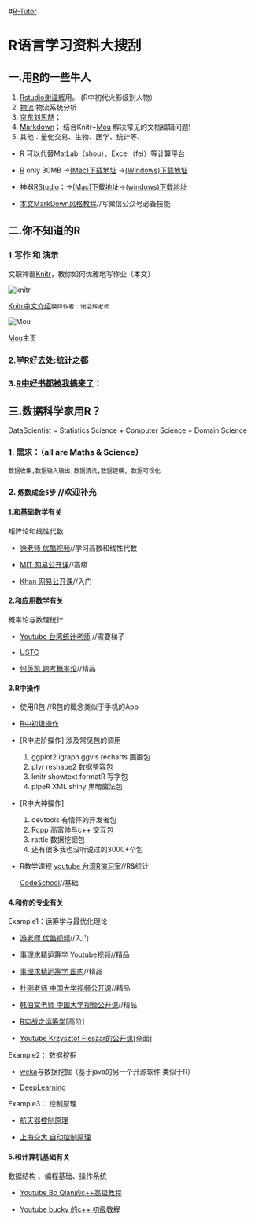 #[R-Tutor](http://cran.r-project.org/doc/contrib/Liu-FAQ.pdf)

R语言学习资料大搜刮
=======


## 一.用[R](http://mirror.bjtu.edu.cn/cran/)的一些牛人

1. [Rstudio谢溢辉](http://yihui.name/cn/)用。 (R中初代火影级别人物）
2. [物流](https://github.com/harryprince/Operation-Research-with-R) 物流系统分析
3. [京东刘思喆](http://www.bjt.name/2014/09/mail-from-audience/)；
4. [Markdown](http://www.loyhome.com/%E6%9C%89%E8%B6%A3%E7%9A%84r%E5%8C%85-%E8%AF%95%E5%8D%B7%E7%94%9F%E6%88%90%E5%99%A8-2/)； 结合Knitr+[Mou](http://25.io/mou/) 解决常见的文档编辑问题! 
5. 其他：量化交易、生物、医学、统计等、
* R 可以代替MatLab（shou）、Excel（fei）等计算平台

* [R](http://mirror.bjtu.edu.cn/cran/) only 30MB →[(Mac)下载地址](http://mirror.bjtu.edu.cn/cran/bin/macosx/R-3.1.2-mavericks.pkg)
→[(Windows)下载地址](http://mirror.bjtu.edu.cn/cran/bin/windows/base/R-3.1.2-win.exe)

* 神器[RStudio](http://www.rstudio.com/products/rstudio/download/)；→[(Mac)下载地址](http://download1.rstudio.org/RStudio-0.98.1091.dmg)→[(windows)下载地址](http://download1.rstudio.org/RStudio-0.98.1091.exe)

* [本文MarkDown风格教程](https://github.com/harryprince/R-Tutor/tree/master/R-MarkDown)//写微信公众号必备技能


## 二.你不知道的R

### 1.写作 和 演示

文职神器[Knitr](http://yihui.name/knitr/)，教你如何优雅地写作业（本文）

![knitr](http://yihui.name/knitr/images/knit-logo.png)

[Knitr中文介绍]( http://cos.name/tag/knitr/)```膜拜作者：谢溢辉老师```

![Mou](http://liveyourbestdreams.com/images/mou-icon-20111010.gif)

[Mou主页](http://25.io/mou/)

### 2.学R好去处:[统计之都](http://cos.name)

### 3.[R中好书都被我搞来了](https://github.com/harryprince/R-Tutor/tree/master/R%E4%B9%A6)：


## 三.数据科学家用R？

DataScientist = Statistics Science + Computer Science + Domain Science

### 1. 需求：（all are Maths & Science）
	数据收集,数据输入输出,数据清洗,数据建模, 数据可视化

### 2.  ```炼数成金5步```   //欢迎补充

#### 1.和基础数学有关

矩阵论和线性代数

* [徐老师 优酷视频](http://i.youku.com/u/UMTIwMTA4MDczNg==)//学习高数和线性代数

* [MIT 网易公开课](http://v.163.com/special/opencourse/daishu.html)//高级

* [Khan 网易公开课](http://v.163.com/special/Khan/linearalgebra.html)//入门

#### 2.和应用数学有关

 概率论与数理统计

* [Youtube 台湾统计老师](https://www.youtube.com/channel/UCp4PY14p-zim26ACwfCzTvQ) //需要梯子

* [USTC](http://staff.ustc.edu.cn/~zwp/teach.htm) 

* [何英凯 跨考概率论](http://v.kuakao.com/video/specialPlay.action?specialId=24&videoId=865)//精品


#### 3.R中操作

* 使用R包 //R包的概念类似于手机的App

* [R中初级操作](https://github.com/harryprince/R-Tutor/tree/master/R%26Matrix)

* [R中进阶操作] 涉及常见包的调用

	1. ggplot2 igraph ggvis recharts 画画包
	2. plyr reshape2 数据整容包
	3. knitr showtext formatR 写字包
	4. pipeR XML shiny 黑暗魔法包	
	
* [R中大神操作]
	1. devtools 有情怀的开发者包
	2. Rcpp   高富帅与c++ 交互包
	3. rattle 数据挖掘包
	4. 还有很多我也没听说过的3000+个包

* R教学课程
	[youtube 台湾R演习室](https://www.youtube.com/watch?v=STcIxf_vUWY&list=PL5AC0ADBF65924EAD)//R&统计

	[CodeSchool](http://tryr.codeschool.com)//基础
		
#### 4.和你的专业有关

Example1：运筹学与最优化理论 

* [游老师 优酷视频](http://i.youku.com/u/UMjA2MTkyNTA0/videos)//入门

* [事理求精运筹学 Youtube视频](https://www.youtube.com/watch?v=Y9nTSn6KEJo&list=PLtkTPxXy_gglkqWeyZqV_VH4N2XCU9Ozo)//精品
* [事理求精运筹学 国内](http://www.icourses.cn/viewVCourse.action?courseCode=11414V001)//精品

* [杜刚老师 中国大学视频公开课](http://www.icourses.cn/coursestatic/course_2241.html)//精品

* [韩伯棠老师 中国大学视频公开课](http://www.icourses.cn/coursestatic/course_3675.html)//精品

*  [R实战之运筹学](https://github.com/harryprince/Operation-Research-with-R)[高阶]

*  [Youtube Krzysztof Fleszar的公开课](https://www.youtube.com/channel/UCr8dlKq8P9IJ6VZ1-_e-0SA)[全面]

Example2： 数据挖掘

* [weka](http://www.cs.waikato.ac.nz/ml/weka/downloading.html)与数据挖掘（基于java的另一个开源软件 类似于R）

* [DeepLearning](http://www.cnblogs.com/tornadomeet/archive/2012/05/24/2515980.html)  

Example3： 控制原理

*  [航天器控制原理](http://www.icourse163.org/learn/nwpu-21004?tid=21004#/learn/content?type=detail&id=201037&sm=1)

*  [上海交大 自动控制原理](http://www.icourses.cn/jpk/viewCharacterDetail.action?courseId=2941&characId=40222)

#### 5.和计算机基础有关

数据结构 、编程基础、操作系统

* [Youtube Bo Qian的c++高级教程](https://www.youtube.com/user/BoQianTheProgrammer)

* [Youtube bucky 的c++ 初级教程](https://www.youtube.com/user/thenewboston/playlists)





